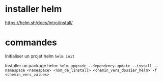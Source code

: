 # installer helm
https://helm.sh/docs/intro/install/

# commandes
Initialiser un projet helm
`helm init`

Installer un package helm:
`helm upgrade --dependency-update --install --namespace <namespace> <nom_de_linstall> <chemin_vers_dossier_helm> -f <chemin_vers_values>`

